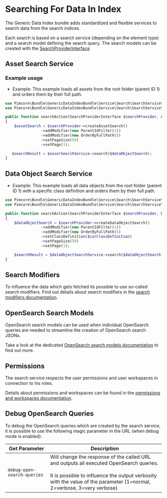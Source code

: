 # Searching For Data In Index

The Generic Data Index bundle adds standardized and flexible services to search data from the search indices.

Each search is based on a search service (depending on the element type) and a search model defining the search query. The search models can be created with the [SearchProviderInterface](https://github.com/pimcore/generic-data-index-bundle/blob/1.x/src/Service/Search/SearchService/SearchProviderInterface.php)


## Asset Search Service

### Example usage

- Example: This example loads all assets from the root folder (parent ID 1) and orders them by their full path.
```php
use Pimcore\Bundle\GenericDataIndexBundle\Service\Search\SearchService\SearchProviderInterface;
use Pimcore\Bundle\GenericDataIndexBundle\Service\Search\SearchService\Asset\AssetSearchServiceInterface;

public function searchAction(SearchProviderInterface $searchProvider, AssetSearchServiceInterface $asserSearchService)
{
    $assetSearch = $searchProvider->createAssetSearch()
                ->addModifier(new ParentIdFilter(1))
                ->addModifier(new OrderByFullPath())
                ->setPageSize(50)
                ->setPage(1);

   $searchResult = $asserSearchService->search($dataObjectSearch);
}
```

## Data Object Search Service

- Example: This example loads all data objects from the root folder (parent ID 1) with a specific class definition and orders them by their full path.
```php
use Pimcore\Bundle\GenericDataIndexBundle\Service\Search\SearchService\SearchProviderInterface;
use Pimcore\Bundle\GenericDataIndexBundle\Service\Search\SearchService\DataObject\DataObjectSearchServiceInterface;

public function searchAction(SearchProviderInterface $searchProvider, DataObjectSearchServiceInterface $dataObjectSearchService)
{
    $dataObjectSearch = $searchProvider->createDataObjectSearch()
                ->addModifier(new ParentIdFilter(1))
                ->addModifier(new OrderByFullPath())
                ->setClassDefinition($carClassDefinition)
                ->setPageSize(50)
                ->setPage(1);

    $searchResult = $dataObjectSearchService->search($dataObjectSearch);
}
```

## Search Modifiers

To influence the data which gets fetched its possible to use so-called search modifiers.
Find out details about search modifiers in the [search modifiers documentation](05_Search_Modifiers/README.md).

## OpenSearch Search Models
OpenSearch search models can be used when individual OpenSearch queries are needed to streamline the creation of OpenSearch search JSONs.

Take a look at the dedicated [OpenSearch search models documentation](06_OpenSearch_Search_Models/README.md) to find out more.

## Permissions
The search service respects the user permissions and user workspaces in connection to his roles.

Details about permissions and workspaces can be found in the [permissions and workspaces documentation](08_Permissions_Workspaces/README.md).

## Debug OpenSearch Queries
To debug the OpenSearch queries which are created by the search service, it is possible to use the following magic parameter in the URL (when debug mode is enabled):

| Get Parameter             | Description                                                                                                                                                                                                    |
|---------------------------|----------------------------------------------------------------------------------------------------------------------------------------------------------------------------------------------------------------|
| `debug-open-search-queries` | Will change the response of the called URL and outputs all executed OpenSearch queries. <br/><br/>It is possible to influence the output verbosity with the value of the parameter (1=normal, 2=verbose, 3=very verbose) |
